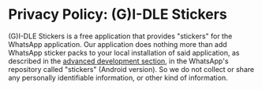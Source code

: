 # Privacy Policy: (G)I-DLE Stickers

(G)I-DLE Stickers is a free application that provides "stickers" for the
WhatsApp application. Our application does nothing more than add
WhatsApp sticker packs to your local installation of said application, as
described in the [advanced development section](https://github.com/WhatsApp/stickers/tree/master/Android#advanced-development),
in the WhatsApp's repository called "stickers" (Android version).
So we do not collect or share any personally identifiable information,
or other kind of information.
